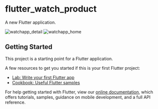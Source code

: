 # flutter_watch_product

A new Flutter application.


![watchapp_detail](https://user-images.githubusercontent.com/19668944/88512601-b97eb680-cfde-11ea-926b-58bf72951959.png=300x)
![watchapp_home](https://user-images.githubusercontent.com/19668944/88512635-c9969600-cfde-11ea-8c35-0fb952bf1539.png)


## Getting Started

This project is a starting point for a Flutter application.

A few resources to get you started if this is your first Flutter project:

- [Lab: Write your first Flutter app](https://flutter.dev/docs/get-started/codelab)
- [Cookbook: Useful Flutter samples](https://flutter.dev/docs/cookbook)

For help getting started with Flutter, view our
[online documentation](https://flutter.dev/docs), which offers tutorials,
samples, guidance on mobile development, and a full API reference.
